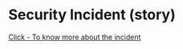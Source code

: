 # Security Incident (story)

  [Click - To know more about the incident](https://kodekloud.com/courses/873064/lectures/17074490)